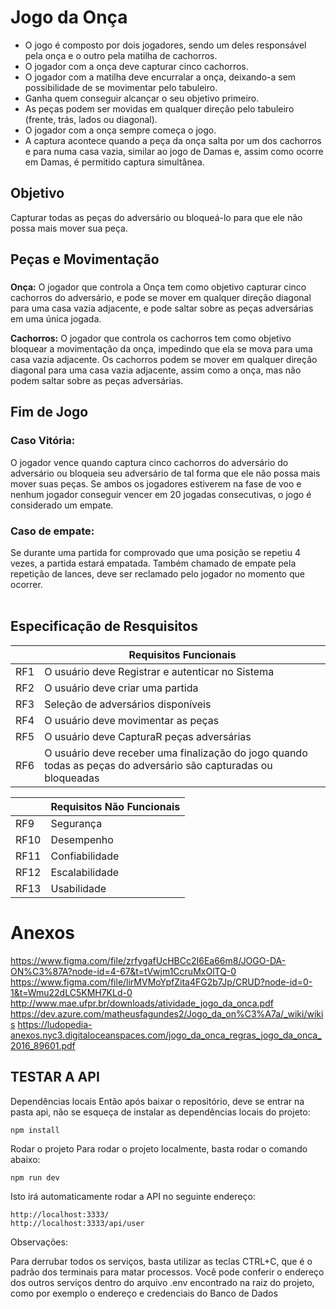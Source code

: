 # Jogo da Onça

- O jogo é composto por dois jogadores, sendo um deles responsável pela onça e o outro pela matilha de cachorros.
- O jogador com a onça deve capturar cinco cachorros.
- O jogador com a matilha deve encurralar a onça, deixando-a sem possibilidade de se movimentar pelo tabuleiro.
- Ganha quem conseguir alcançar o seu objetivo primeiro.
- As peças podem ser movidas em qualquer direção pelo tabuleiro (frente, trás, lados ou diagonal).
- O jogador com a onça sempre começa o jogo.
- A captura acontece quando a peça da onça salta por um dos cachorros e para numa casa vazia, similar ao jogo de Damas e, assim como ocorre em Damas, é permitido captura simultânea.


## Objetivo

Capturar todas as peças do adversário ou bloqueá-lo para que ele não possa mais mover sua peça.

## Peças e  Movimentação

###
**Onça:** O jogador que controla a Onça tem como objetivo capturar cinco cachorros do adversário, e pode se mover em qualquer direção diagonal para uma casa vazia adjacente, e pode saltar sobre as peças adversárias em uma única jogada.

**Cachorros:** O jogador que controla os cachorros tem como objetivo bloquear a movimentação da onça, impedindo que ela se mova para uma casa vazia adjacente. Os cachorros podem se mover em qualquer direção diagonal para uma casa vazia adjacente, assim como a onça, mas não podem saltar sobre as peças adversárias.

## Fim de Jogo

### Caso Vitória: 
O jogador vence quando captura cinco cachorros do adversário do adversário ou bloqueia seu adversário de tal forma que ele não possa mais mover suas peças. Se ambos os jogadores estiverem na fase de voo e nenhum jogador conseguir vencer em 20 jogadas consecutivas, o jogo é considerado um empate.

### Caso de empate: 
Se durante uma partida for comprovado que uma
posição se repetiu 4 vezes, a partida estará empatada. Também chamado
de empate pela repetição de lances, deve ser reclamado pelo jogador no
momento que ocorrer. 
<br><br>
## Especificação de Resquisitos

|     | Requisitos Funcionais                                              |
|-----|--------------------------------------------------------------------|
| RF1 | O usuário deve Registrar e autenticar no Sistema                   |
| RF2 | O usuário deve criar uma partida                                    |
| RF3 | Seleção de adversários disponíveis                                  |
| RF4 | O usuário deve movimentar as peças                                  |
| RF5 | O usuário deve  CapturaR peças adversárias                          |
| RF6 | O usuário deve receber uma finalização do jogo quando todas as peças do adversário são capturadas ou bloqueadas |

|     | Requisitos Não Funcionais |
|-----|---------------------------|
| RF9 | Segurança                 |
| RF10| Desempenho                |
| RF11| Confiabilidade            |
| RF12| Escalabilidade            |
| RF13| Usabilidade               |

# Anexos
https://www.figma.com/file/zrfygafUcHBCc2I6Ea66m8/JOGO-DA-ON%C3%87A?node-id=4-67&t=tVwjm1CcruMxOlTQ-0
https://www.figma.com/file/lirMVMoYpfZita4FG2b7Jp/CRUD?node-id=0-1&t=Wmu22dLC5KMH7KLd-0
http://www.mae.ufpr.br/downloads/atividade_jogo_da_onca.pdf
https://dev.azure.com/matheusfagundes2/Jogo_da_on%C3%A7a/_wiki/wikis
https://ludopedia-anexos.nyc3.digitaloceanspaces.com/jogo_da_onca_regras_jogo_da_onca_2016_89601.pdf

## TESTAR A API 

Dependências locais
Então após baixar o repositório, deve se entrar na pasta api, não se esqueça de instalar as dependências locais do projeto:

```
npm install
```

Rodar o projeto
Para rodar o projeto localmente, basta rodar o comando abaixo:

```
npm run dev
```

Isto irá automaticamente rodar a API no seguinte endereço:

```
http://localhost:3333/
http://localhost:3333/api/user
```

Observações:

Para derrubar todos os serviços, basta utilizar as teclas CTRL+C, que é o padrão dos terminais para matar processos.
Você pode conferir o endereço dos outros serviços dentro do arquivo .env encontrado na raiz do projeto, como por exemplo o endereço e credenciais do Banco de Dados
